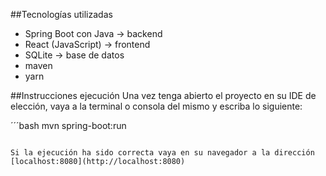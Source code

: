 ##Tecnologías utilizadas
- Spring Boot con Java -> backend
- React (JavaScript) -> frontend
- SQLite -> base de datos
- maven
- yarn

##Instrucciones ejecución
Una vez tenga abierto el proyecto en su IDE de elección, vaya a la terminal o consola del mismo y escriba lo siguiente:

´´´bash
mvn spring-boot:run
```

Si la ejecución ha sido correcta vaya en su navegador a la dirección [localhost:8080](http://localhost:8080)